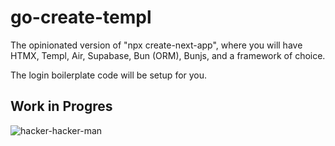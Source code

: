 # go-create-templ

The opinionated version of "npx create-next-app", where you will have HTMX, Templ, Air, Supabase, Bun (ORM), Bunjs, and a framework of choice.

The login boilerplate code will be setup for you.


## Work in Progres

![hacker-hacker-man](https://github.com/DenisBytes/go-create-templ/assets/130691305/a47701ad-f4ba-4c7b-851c-a049cc3fe320)
